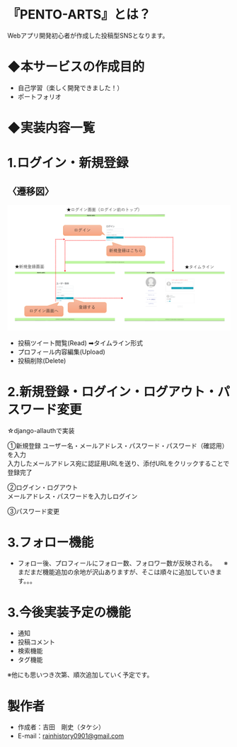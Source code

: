 # 『PENTO-ARTS』とは？
Webアプリ開発初心者が作成した投稿型SNSとなります。

# ◆本サービスの作成目的

* 自己学習（楽しく開発できました！）
* ポートフォリオ

# ◆実装内容一覧

# 1.ログイン・新規登録

## 〈遷移図〉
![ユーザー認証遷移図](/img/スライド1.PNG) 

* 投稿ツイート閲覧(Read) ➡タイムライン形式
* プロフィール内容編集(Upload)
* 投稿削除(Delete)

# 2.新規登録・ログイン・ログアウト・パスワード変更

☆django-allauthで実装

①新規登録
ユーザー名・メールアドレス・パスワード・パスワード（確認用）を入力  
入力したメールアドレス宛に認証用URLを送り、添付URLをクリックすることで登録完了

②ログイン・ログアウト  
メールアドレス・パスワードを入力しログイン

③パスワード変更 

# 3.フォロー機能
* フォロー後、プロフィールにフォロー数、フォロワー数が反映される。
　※まだまだ機能追加の余地が沢山ありますが、そこは順々に追加していきます。。。

# 3.今後実装予定の機能

* 通知
* 投稿コメント
* 検索機能
* タグ機能  

※他にも思いつき次第、順次追加していく予定です。

# 製作者

* 作成者：吉田　剛史（タケシ）
* E-mail：rainhistory0901@gmail.com


